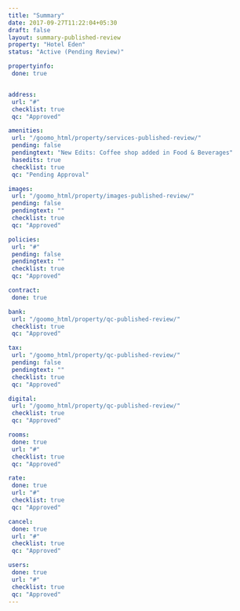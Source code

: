 ```yaml
---
title: "Summary"
date: 2017-09-27T11:22:04+05:30
draft: false
layout: summary-published-review
property: "Hotel Eden"
status: "Active (Pending Review)"

propertyinfo:
 done: true


address:
 url: "#"
 checklist: true
 qc: "Approved"

amenities:
 url: "/goomo_html/property/services-published-review/"
 pending: false
 pendingtext: "New Edits: Coffee shop added in Food & Beverages"
 hasedits: true
 checklist: true
 qc: "Pending Approval"

images:
 url: "/goomo_html/property/images-published-review/"
 pending: false
 pendingtext: ""
 checklist: true
 qc: "Approved"

policies:
 url: "#"
 pending: false
 pendingtext: ""
 checklist: true
 qc: "Approved"

contract:
 done: true

bank:
 url: "/goomo_html/property/qc-published-review/"
 checklist: true
 qc: "Approved"

tax:
 url: "/goomo_html/property/qc-published-review/"
 pending: false
 pendingtext: ""
 checklist: true
 qc: "Approved"

digital:
 url: "/goomo_html/property/qc-published-review/"
 checklist: true
 qc: "Approved"

rooms:
 done: true
 url: "#"
 checklist: true
 qc: "Approved"

rate:
 done: true
 url: "#"
 checklist: true
 qc: "Approved"

cancel:
 done: true
 url: "#"
 checklist: true
 qc: "Approved"

users:
 done: true
 url: "#"
 checklist: true
 qc: "Approved"
---
```


